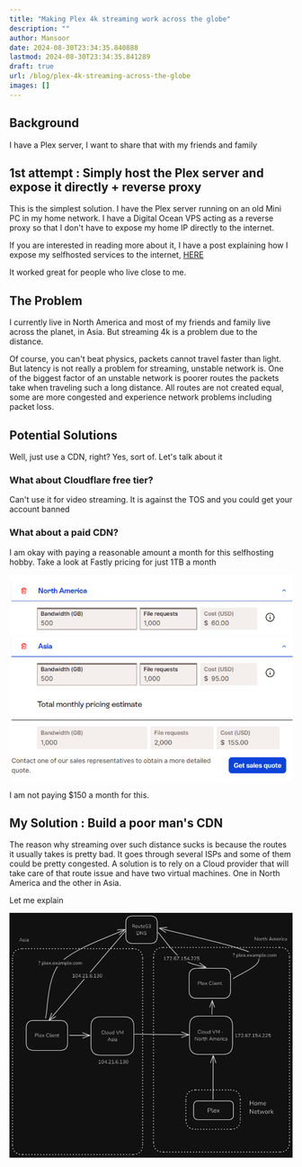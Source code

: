 ```yaml
---
title: "Making Plex 4k streaming work across the globe"
description: ""
author: Mansoor
date: 2024-08-30T23:34:35.840888
lastmod: 2024-08-30T23:34:35.841289
draft: true
url: /blog/plex-4k-streaming-across-the-globe
images: []
---
```

## Background

I have a Plex server, I want to share that with my friends and family

## 1st attempt : Simply host the Plex server and expose it directly + reverse proxy

This is the simplest solution. I have the Plex server running on an old Mini PC in my home
network. I have a Digital Ocean VPS acting as a reverse proxy so that I don't have to expose
my home IP directly to the internet. 

If you are interested in reading more about it, I have a post explaining how I expose my selfhosted
services to the internet, [HERE](https://esc.sh/blog/expose-selfhosted-services-to-internet/)

It worked great for people who live close to me.

## The Problem

I currently live in North America and most of my friends and family live across
the planet, in Asia.  But streaming 4k is a problem due to the distance.

Of course, you can't beat physics, packets cannot travel faster than light. But latency
is not really a problem for streaming, unstable network is. One of the biggest
factor of an unstable network is poorer routes the packets take when traveling such a long
distance. All routes are not created equal, some are more congested and experience network
problems including packet loss.

## Potential Solutions

Well, just use a CDN, right? Yes, sort of. Let's talk about it

### What about Cloudflare free tier?

Can't use it for video streaming. It is against the TOS and you could get your account banned

### What about a paid CDN?

I am okay with paying a reasonable amount a month for this selfhosting hobby. Take a look at Fastly
pricing for just 1TB a month

![Fastly CDN Pricing](./fastly-pricing.png)

I am not paying $150 a month for this. 

## My Solution : Build a poor man's CDN

The reason why streaming over such distance sucks is because the routes it usually takes is pretty bad.
It goes through several ISPs and some of them could be pretty congested. A solution is to rely on a
Cloud provider that will take care of that route issue and have two virtual machines. One in North America
and the other in Asia.

Let me explain

![Plex CDN](./plex-diagram-dark.png)
